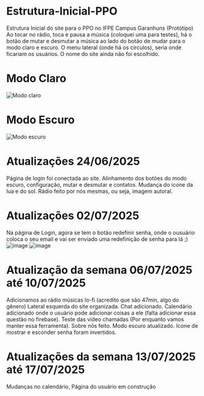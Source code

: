 # Estrutura-Inicial-PPO
Estrutura Inicial do site para o PPO no IFPE Campus Garanhuns (Protótipo)
Ao tocar no rádio, toca e pausa a música (coloquei uma para testes), há o botão de mutar e desmutar a música ao lado do botão de mudar para o modo claro e escuro. O menu lateral (onde há os círculos), seria onde ficariam os usuários. O nome do site ainda não foi escolhido.
# Modo Claro
![Modo claro](https://github.com/user-attachments/assets/d5d2deef-4b52-410a-865c-967ba75ac20c)
# Modo Escuro
![Modo escuro](https://github.com/user-attachments/assets/5b6ed1ea-15df-42c0-8a3d-fd6597381c48)

# Atualizações 24/06/2025
Página de login foi conectada ao site.
Alinhamento dos botões do modo escuro, configuração, mutar e desmutar e contatos.
Mudança do icone da lua e do sol.
Rádio feito por nós mesmas, ou seja, imagem autoral.


# Atualizações 02/07/2025
Na página de Login, agora se tem o botão redefinir senha, onde o ousuário coloca o seu email e vai ser enviado uma redefinição de senha para lá ;)
![image](https://github.com/user-attachments/assets/1d748e6b-16bb-4ed9-ba03-0f755ef8a398)
![image](https://github.com/user-attachments/assets/929a75e9-a963-4fcd-b70b-9fda84aa454f)

# Atualização da semana 06/07/2025 até 10/07/2025
Adicionamos ao rádio músicas lo-fi (acredito que são 47min, algo do gênero)
Lateral esquerda do site organizada.
Chat adicionado.
Calendário adicionado onde o usuário pode adicionar coisas a ele (falta adicionar essa questão no firebase).
Teste das video chamadas (Por enquanto vamos manter essa ferramenta).
Sobre nós feito.
Modo escuro atualizado.
Icone de mostrar e esconder senha foram invertidos.

# Atualizações da semana 13/07/2025 até 17/07/2025
Mudanças no calendário, Página do usuário em construção